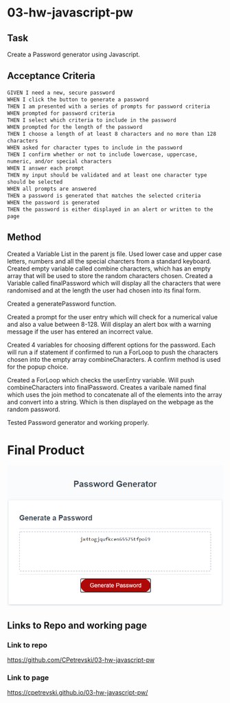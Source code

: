 # 03-hw-javascript-pw #

## Task ##

Create a Password generator using Javascript.

## Acceptance Criteria ##

```
GIVEN I need a new, secure password
WHEN I click the button to generate a password
THEN I am presented with a series of prompts for password criteria
WHEN prompted for password criteria
THEN I select which criteria to include in the password
WHEN prompted for the length of the password
THEN I choose a length of at least 8 characters and no more than 128 characters
WHEN asked for character types to include in the password
THEN I confirm whether or not to include lowercase, uppercase, numeric, and/or special characters
WHEN I answer each prompt
THEN my input should be validated and at least one character type should be selected
WHEN all prompts are answered
THEN a password is generated that matches the selected criteria
WHEN the password is generated
THEN the password is either displayed in an alert or written to the page
```

## Method ##

Created a Variable List in the parent js file. Used lower case and upper case letters, numbers and all the special charcters from a standard keyboard.
Created empty variable called combine characters, which has an empty array that will be used to store the random characters chosen.
Created a Variable called finalPassword which will display all the characters that were randomised and at the length the user had chosen into its final form.

Created a generatePassword function.

Created a prompt for the user entry which will check for a numerical value and also a value between 8-128. Will display an alert box with a warning message if the user has entered an incorrect value.

Created 4 variables for choosing different options for the password. Each will run a if statement if confirmed to run a ForLoop to push the characters chosen into the empty array combineCharacters. A confirm method is used for the popup choice. 

Created a ForLoop which checks the userEntry variable. Will push combineCharacters into finalPassword. Creates a varibale named final which uses the join method to concatenate all of the elements into the array and convert into a string. Which is then displayed on the webpage as the random password.

Tested Password generator and working properly.

# Final Product #

<img src="./assets/images/test.png">



## Links to Repo and working page ##

### Link to repo ###

https://github.com/CPetrevski/03-hw-javascript-pw

### Link to page ###

https://cpetrevski.github.io/03-hw-javascript-pw/

